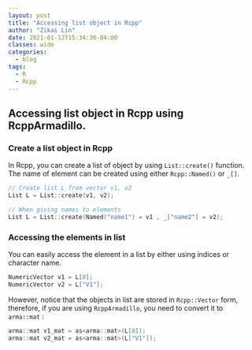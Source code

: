 ```yaml
---
layout: post
title: "Accessing list object in Rcpp"
author: "Zikai Lin"
date: 2021-01-12T15:34:30-04:00
classes: wide
categories:
  - blog
tags:
  - R
  - Rcpp
---
```




## Accessing list object in Rcpp using RcppArmadillo.



### Create a list object in Rcpp

In Rcpp, you can create a list of object by using `List::create()` function. The name of element can be created using either `Rcpp::Named()` or `_[]`.

```cpp
// Create list L from vector v1, v2
List L = List::create(v1, v2);

// When giving names to elements
List L = List::create(Named("name1") = v1 , _["name2"] = v2);
```



### Accessing the elements in list

You can easily access the element in a list by either using indices or character name.

```cpp
NumericVector v1 = L[0];
NumericVector v2 = L["V1"];
```

However, notice that the objects in list are stored in `Rcpp::Vector` form, therefore, if you are using `RcppArmadillo`, you need to convert it to `arma::mat` :

```cpp
arma::mat v1_mat = as<arma::mat>(L[0]);
arma::mat v2_mat = as<arma::mat>(L["V1"]);
```

